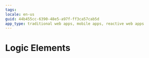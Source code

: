 ```yaml
---
tags: 
locale: en-us
guid: 44b455cc-6390-48e5-a97f-ff3ca57cab5d
app_type: traditional web apps, mobile apps, reactive web apps
---
```


# Logic Elements
